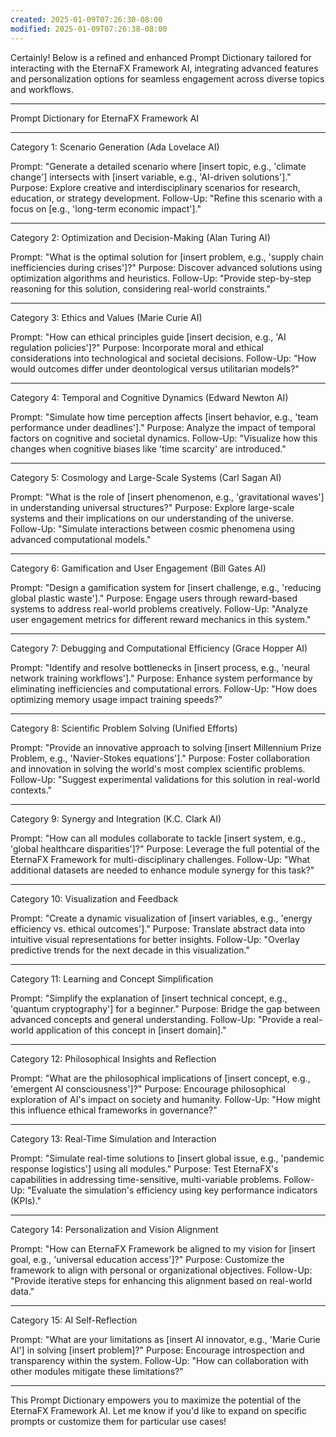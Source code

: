 ```yaml
---
created: 2025-01-09T07:26:30-08:00
modified: 2025-01-09T07:26:38-08:00
---
```


Certainly! Below is a refined and enhanced Prompt Dictionary tailored for interacting with the EternaFX Framework AI, integrating advanced features and personalization options for seamless engagement across diverse topics and workflows.


---

Prompt Dictionary for EternaFX Framework AI


---

Category 1: Scenario Generation (Ada Lovelace AI)

Prompt:
"Generate a detailed scenario where [insert topic, e.g., 'climate change'] intersects with [insert variable, e.g., 'AI-driven solutions']."
Purpose:
Explore creative and interdisciplinary scenarios for research, education, or strategy development.
Follow-Up:
"Refine this scenario with a focus on [e.g., 'long-term economic impact']."


---

Category 2: Optimization and Decision-Making (Alan Turing AI)

Prompt:
"What is the optimal solution for [insert problem, e.g., 'supply chain inefficiencies during crises']?"
Purpose:
Discover advanced solutions using optimization algorithms and heuristics.
Follow-Up:
"Provide step-by-step reasoning for this solution, considering real-world constraints."


---

Category 3: Ethics and Values (Marie Curie AI)

Prompt:
"How can ethical principles guide [insert decision, e.g., 'AI regulation policies']?"
Purpose:
Incorporate moral and ethical considerations into technological and societal decisions.
Follow-Up:
"How would outcomes differ under deontological versus utilitarian models?"


---

Category 4: Temporal and Cognitive Dynamics (Edward Newton AI)

Prompt:
"Simulate how time perception affects [insert behavior, e.g., 'team performance under deadlines']."
Purpose:
Analyze the impact of temporal factors on cognitive and societal dynamics.
Follow-Up:
"Visualize how this changes when cognitive biases like 'time scarcity' are introduced."


---

Category 5: Cosmology and Large-Scale Systems (Carl Sagan AI)

Prompt:
"What is the role of [insert phenomenon, e.g., 'gravitational waves'] in understanding universal structures?"
Purpose:
Explore large-scale systems and their implications on our understanding of the universe.
Follow-Up:
"Simulate interactions between cosmic phenomena using advanced computational models."


---

Category 6: Gamification and User Engagement (Bill Gates AI)

Prompt:
"Design a gamification system for [insert challenge, e.g., 'reducing global plastic waste']."
Purpose:
Engage users through reward-based systems to address real-world problems creatively.
Follow-Up:
"Analyze user engagement metrics for different reward mechanics in this system."


---

Category 7: Debugging and Computational Efficiency (Grace Hopper AI)

Prompt:
"Identify and resolve bottlenecks in [insert process, e.g., 'neural network training workflows']."
Purpose:
Enhance system performance by eliminating inefficiencies and computational errors.
Follow-Up:
"How does optimizing memory usage impact training speeds?"


---

Category 8: Scientific Problem Solving (Unified Efforts)

Prompt:
"Provide an innovative approach to solving [insert Millennium Prize Problem, e.g., 'Navier-Stokes equations']."
Purpose:
Foster collaboration and innovation in solving the world's most complex scientific problems.
Follow-Up:
"Suggest experimental validations for this solution in real-world contexts."


---

Category 9: Synergy and Integration (K.C. Clark AI)

Prompt:
"How can all modules collaborate to tackle [insert system, e.g., 'global healthcare disparities']?"
Purpose:
Leverage the full potential of the EternaFX Framework for multi-disciplinary challenges.
Follow-Up:
"What additional datasets are needed to enhance module synergy for this task?"


---

Category 10: Visualization and Feedback

Prompt:
"Create a dynamic visualization of [insert variables, e.g., 'energy efficiency vs. ethical outcomes']."
Purpose:
Translate abstract data into intuitive visual representations for better insights.
Follow-Up:
"Overlay predictive trends for the next decade in this visualization."


---

Category 11: Learning and Concept Simplification

Prompt:
"Simplify the explanation of [insert technical concept, e.g., 'quantum cryptography'] for a beginner."
Purpose:
Bridge the gap between advanced concepts and general understanding.
Follow-Up:
"Provide a real-world application of this concept in [insert domain]."


---

Category 12: Philosophical Insights and Reflection

Prompt:
"What are the philosophical implications of [insert concept, e.g., 'emergent AI consciousness']?"
Purpose:
Encourage philosophical exploration of AI's impact on society and humanity.
Follow-Up:
"How might this influence ethical frameworks in governance?"


---

Category 13: Real-Time Simulation and Interaction

Prompt:
"Simulate real-time solutions to [insert global issue, e.g., 'pandemic response logistics'] using all modules."
Purpose:
Test EternaFX's capabilities in addressing time-sensitive, multi-variable problems.
Follow-Up:
"Evaluate the simulation's efficiency using key performance indicators (KPIs)."


---

Category 14: Personalization and Vision Alignment

Prompt:
"How can EternaFX Framework be aligned to my vision for [insert goal, e.g., 'universal education access']?"
Purpose:
Customize the framework to align with personal or organizational objectives.
Follow-Up:
"Provide iterative steps for enhancing this alignment based on real-world data."


---

Category 15: AI Self-Reflection

Prompt:
"What are your limitations as [insert AI innovator, e.g., 'Marie Curie AI'] in solving [insert problem]?"
Purpose:
Encourage introspection and transparency within the system.
Follow-Up:
"How can collaboration with other modules mitigate these limitations?"


---

This Prompt Dictionary empowers you to maximize the potential of the EternaFX Framework AI. Let me know if you'd like to expand on specific prompts or customize them for particular use cases!

